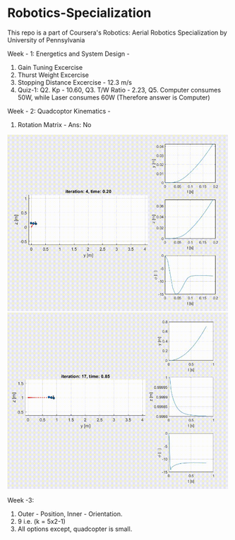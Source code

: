 # Robotics-Specialization

This repo is a part of Coursera's Robotics: Aerial Robotics Specialization by University of Pennsylvania

Week - 1:
Energetics and System Design - 

1. Gain Tuning Excercise
2. Thurst Weight Excercise
3. Stopping Distance Excercise - 12.3 m/s
4. Quiz-1:  Q2. Kp - 10.60, Q3. T/W Ratio - 2.23, Q5. Computer consumes 50W, while Laser consumes 60W (Therefore answer is Computer)

Week - 2:
Quadcoptor Kinematics - 
1. Rotation Matrix - Ans: No

<img src="https://github.com/souvik0306/Robotics-Specialization/blob/main/Media/Assignement_2.gif" width="500" height="400">

<img src="https://github.com/souvik0306/Robotics-Specialization/blob/main/Media/Assignement_2_line.gif" width="500" height="400">

Week -3:
1. Outer - Position, Inner - Orientation.
2. 9 i.e. (k = 5x2-1)
3. All options except, quadcopter is small.